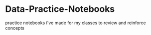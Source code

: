 # Data-Practice-Notebooks
practice notebooks i've made for my classes to review and reinforce concepts
